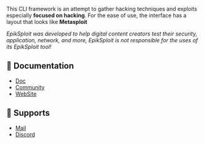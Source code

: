 

This CLI framework is an attempt to gather hacking techniques and exploits especially **focused on hacking**. For the ease of use, the interface has a layout that looks like **Metasploit**


*EpikSploit was developed to help digital content creators test their security, application, network, and more, EpikSploit is not responsible for the uses of its EpikSploit tool!*

## 📔 **Documentation**

- [Doc](https://doc.epiksploit.com)
- [Community](https://community.epiksploit.com)
- [WebSite](https://epiksploit.com)
  
## :clap:  Supports

- [Mail](mailto:support@epiksploit.com)
- [Discord](https://discord.gg/JXvS9C859G)
